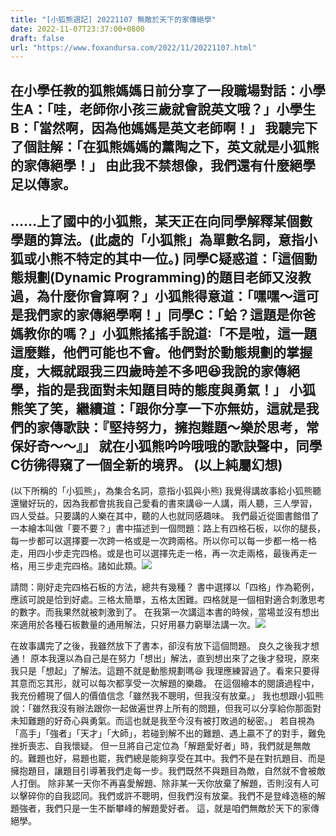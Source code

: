 ```yaml
---
title: "[小狐熊週記] 20221107 無敵於天下的家傳絕學"
date: 2022-11-07T23:37:00+0800
draft: false
url: "https://www.foxandursa.com/2022/11/20221107.html"
---
```



在小學任教的狐熊媽媽日前分享了一段職場對話：小學生A：「哇，老師你小孩三歲就會說英文哦？」小學生B：「當然啊，因為他媽媽是英文老師啊！」
我聽完下了個註解：「在狐熊媽媽的薰陶之下，英文就是小狐熊的家傳絕學！」
由此我不禁想像，我們還有什麼絕學足以傳家。
--
……上了國中的小狐熊，某天正在向同學解釋某個數學題的算法。(此處的「小狐熊」為單數名詞，意指小狐或小熊不特定的其中一位。)
同學C疑惑道：「這個動態規劃(Dynamic Programming)的題目老師又沒教過，為什麼你會算啊？」小狐熊得意道：「嘿嘿～這可是我們家的家傳絕學啊！」同學C：「蛤？這題是你爸媽教你的嗎？」小狐熊搖搖手說道∶「不是啦，這一題這麼難，他們可能也不會。他們對於動態規劃的掌握度，大概就跟我三四歲時差不多吧😆我說的家傳絕學，指的是我面對未知題目時的態度與勇氣！」
小狐熊笑了笑，繼續道：「跟你分享一下亦無妨，這就是我們的家傳歌訣：『堅持努力，擁抱難題～樂於思考，常保好奇～～』」
就在小狐熊吟吟哦哦的歌訣聲中，同學C彷彿得窺了一個全新的境界。
(以上純屬幻想)
--
(以下所稱的「小狐熊」，為集合名詞，意指小狐與小熊)
我覺得講故事給小狐熊聽還蠻好玩的，因為我都會挑我自己愛看的書來講😆一人講，兩人聽，三人學習，四人受益。只要講的人樂在其中，聽的人也就同感趣味。
我們最近從圖書館借了一本繪本叫做「要不要？」書中描述到一個問題：路上有四格石板，以你的腿長，每一步都可以選擇要一次跨一格或是一次跨兩格。所以你可以每一步都一格一格走，用四小步走完四格。或是也可以選擇先走一格，再一次走兩格，最後再走一格，用三步走完四格。諸如此類。![]($https://blogger.googleusercontent.com/img/a/AVvXsEiXhpM5b-mqDPKZZq5EpKSV8pgMDn-g_JX9JZn9FXVWX3WNHt7HZOTr__cMLG8z9R77TUC5w33f4g0OMnfDd43aYVfJ5aAAzPtujMLMYAs4Cx2MXJ-WCcl_12LBKt7vtA0HYsTkcQxmk3lgg20MtuT_9_lRj_hkjQnbUkwnDBIKC8fr3dcq9ldxLzqk=w400-h301)

請問：剛好走完四格石板的方法，總共有幾種？
書中選擇以「四格」作為範例，應該可說是恰到好處。三格太簡單，五格太困難。四格就是一個相對適合刺激思考的數字。而我果然就被刺激到了。
在我第一次講這本書的時候，當場並沒有想出來適用於各種石板數量的通用解法，只好用暴力窮舉法講一次。![]($https://blogger.googleusercontent.com/img/a/AVvXsEiEc6vnAINByWnqBp5bB5LOnJ4hW01IojYXGCu1XYaSMxtc9B-PnvToUlYl5RPLpXEzOgtNG9vIyU8FzGptPgMPiBEsrJtRsIUadBOfoRtCCR6PV024CaWdXws8ftGhmemAXr7Dv3d95K0l3WcsDMZxBJnEbII9vZZRQUBsaonYtyNpdKmB7UOSaNCt)

在故事講完了之後，我雖然放下了書本，卻沒有放下這個問題。
良久之後我才想通！
原本我還以為自己是在努力「想出」解法，直到想出來了之後才發現，原來我只是「想起」了解法。這題不就是動態規劃嗎😆 我理應練習過了。看來只要得其意而忘其形，就可以每次都享受一次解題的樂趣。
在這個繪本的閱讀過程中，我充份體現了個人的價值信念「雖然我不聰明，但我沒有放棄。」
我也想跟小狐熊說：「雖然我沒有辦法跟你一起做遍世界上所有的問題，但我可以分享給你那面對未知難題的好奇心與勇氣。而這也就是我至今沒有被打敗過的秘密。」
若自視為「高手」「強者」「天才」「大師」，若碰到解不出的難題、遇上贏不了的對手，難免挫折喪志、自我懷疑。
但一旦將自己定位為「解題愛好者」時，我們就是無敵的。難題也好，易題也罷，我們總是能夠享受在其中。我們不是在對抗題目、而是擁抱題目，讓題目引導著我們走每一步。我們既然不與題目為敵，自然就不會被敵人打倒。
除非某一天你不再喜愛解題、除非某一天你放棄了解題，否則沒有人可以擊碎你的自我認同。我們或許不聰明，但我們沒有放棄。我們不是登峰造極的解題強者，我們只是一生不斷攀峰的解題愛好者。
這，就是咱們無敵於天下的家傳絕學。
